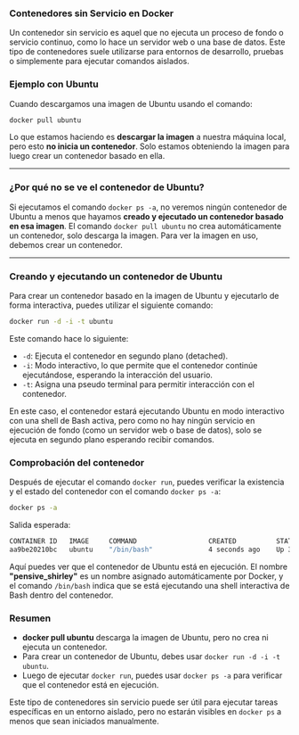 ### Contenedores sin Servicio en Docker

Un contenedor sin servicio es aquel que no ejecuta un proceso de fondo o servicio continuo, como lo hace un servidor web o una base de datos. Este tipo de contenedores suele utilizarse para entornos de desarrollo, pruebas o simplemente para ejecutar comandos aislados.

### Ejemplo con Ubuntu

Cuando descargamos una imagen de Ubuntu usando el comando:

```bash
docker pull ubuntu
```

Lo que estamos haciendo es **descargar la imagen** a nuestra máquina local, pero esto **no inicia un contenedor**. Solo estamos obteniendo la imagen para luego crear un contenedor basado en ella. 

---

### ¿Por qué no se ve el contenedor de Ubuntu?

Si ejecutamos el comando `docker ps -a`, no veremos ningún contenedor de Ubuntu a menos que hayamos **creado y ejecutado un contenedor basado en esa imagen**. El comando `docker pull ubuntu` no crea automáticamente un contenedor, solo descarga la imagen. Para ver la imagen en uso, debemos crear un contenedor.

---

### Creando y ejecutando un contenedor de Ubuntu

Para crear un contenedor basado en la imagen de Ubuntu y ejecutarlo de forma interactiva, puedes utilizar el siguiente comando:

```bash
docker run -d -i -t ubuntu
```

Este comando hace lo siguiente:

- `-d`: Ejecuta el contenedor en segundo plano (detached).
- `-i`: Modo interactivo, lo que permite que el contenedor continúe ejecutándose, esperando la interacción del usuario.
- `-t`: Asigna una pseudo terminal para permitir interacción con el contenedor.

En este caso, el contenedor estará ejecutando Ubuntu en modo interactivo con una shell de Bash activa, pero como no hay ningún servicio en ejecución de fondo (como un servidor web o base de datos), solo se ejecuta en segundo plano esperando recibir comandos.

### Comprobación del contenedor

Después de ejecutar el comando `docker run`, puedes verificar la existencia y el estado del contenedor con el comando `docker ps -a`:

```bash
docker ps -a
```

Salida esperada:

```bash
CONTAINER ID   IMAGE     COMMAND                  CREATED          STATUS                      PORTS                               NAMES
aa9be20210bc   ubuntu    "/bin/bash"              4 seconds ago    Up 3 seconds                                                    pensive_shirley
```

Aquí puedes ver que el contenedor de Ubuntu está en ejecución. El nombre **"pensive_shirley"** es un nombre asignado automáticamente por Docker, y el comando `/bin/bash` indica que se está ejecutando una shell interactiva de Bash dentro del contenedor.

### Resumen

- **docker pull ubuntu** descarga la imagen de Ubuntu, pero no crea ni ejecuta un contenedor.
- Para crear un contenedor de Ubuntu, debes usar `docker run -d -i -t ubuntu`.
- Luego de ejecutar `docker run`, puedes usar `docker ps -a` para verificar que el contenedor está en ejecución.

Este tipo de contenedores sin servicio puede ser útil para ejecutar tareas específicas en un entorno aislado, pero no estarán visibles en `docker ps` a menos que sean iniciados manualmente.